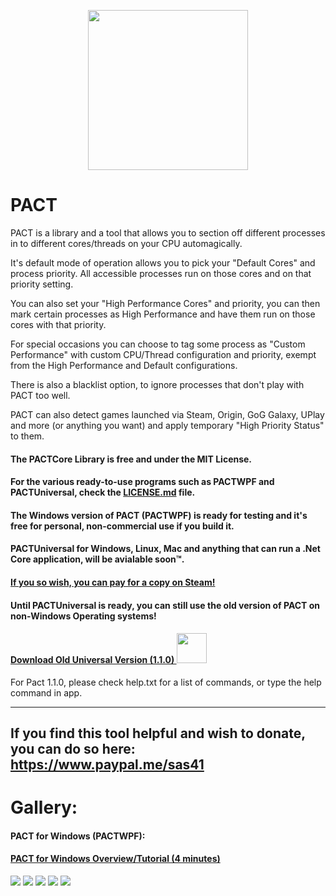 
<p align="center">
    <img src="https://raw.githubusercontent.com/sas41/ProcessAffinityControlTool/master/icon/PACT%20Logo.png" width="256">
</p>

# PACT
PACT is a library and a tool that allows you to section off different processes in to different cores/threads on your CPU automagically.

It's default mode of operation allows you to pick your "Default Cores" and process priority.
All accessible processes run on those cores and on that priority setting.

You can also set your "High Performance Cores" and priority, you can then mark certain processes as High Performance and have them run on those cores with that priority.

For special occasions you can choose to tag some process as "Custom Performance" with custom CPU/Thread configuration and priority, exempt from the High Performance and Default configurations.

There is also a blacklist option, to ignore processes that don't play with PACT too well.

PACT can also detect games launched via Steam, Origin, GoG Galaxy, UPlay and more (or anything you want) and apply temporary "High Priority Status" to them.

#### The PACTCore Library is free and under the MIT License.
#### For the various ready-to-use programs such as PACTWPF and PACTUniversal, check the [LICENSE.md](https://github.com/sas41/ProcessAffinityControlTool/blob/master/LICENSE.md) file.
#### The Windows version of PACT (PACTWPF) is ready for testing and it's free for personal, non-commercial use if you build it.
#### PACTUniversal for Windows, Linux, Mac and anything that can run a .Net Core application, will be avialable soon&trade;.
#### [If you so wish, you can pay for a copy on Steam!](https://store.steampowered.com/app/1517370)


#### Until PACTUniversal is ready, you can still use the old version of PACT on non-Windows Operating systems!
#### [Download Old Universal Version (1.1.0) <img src="https://raw.githubusercontent.com/sas41/ProcessAffinityControlTool/master/icon/PACT%20Logo.png" width="48">](https://github.com/sas41/ProcessAffinityControlTool/releases/tag/1.1.0)
For Pact 1.1.0, please check help.txt for a list of commands, or type the help command in app.

-----

If you find this tool helpful and wish to donate, you can do so here: https://www.paypal.me/sas41
---

# Gallery:
#### PACT for Windows (PACTWPF):
#### [PACT for Windows Overview/Tutorial (4 minutes)](https://streamable.com/1oey1h)
<img src="https://raw.githubusercontent.com/sas41/ProcessAffinityControlTool/master/Steam%20Assets/Screenshots/1.png" width="auto">
<img src="https://raw.githubusercontent.com/sas41/ProcessAffinityControlTool/master/Steam%20Assets/Screenshots/2.png" width="auto">
<img src="https://raw.githubusercontent.com/sas41/ProcessAffinityControlTool/master/Steam%20Assets/Screenshots/3.png" width="auto">
<img src="https://raw.githubusercontent.com/sas41/ProcessAffinityControlTool/master/Steam%20Assets/Screenshots/4.png" width="auto">
<img src="https://raw.githubusercontent.com/sas41/ProcessAffinityControlTool/master/Steam%20Assets/Screenshots/5.png" width="auto">

